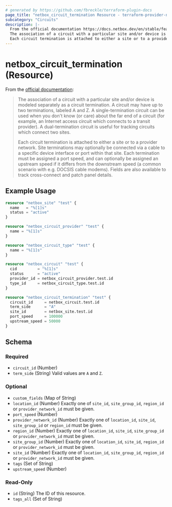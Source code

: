 ```yaml
---
# generated by https://github.com/fbreckle/terraform-plugin-docs
page_title: "netbox_circuit_termination Resource - terraform-provider-netbox"
subcategory: "Circuits"
description: |-
  From the official documentation https://docs.netbox.dev/en/stable/features/circuits/#circuit-terminations:
  The association of a circuit with a particular site and/or device is modeled separately as a circuit termination. A circuit may have up to two terminations, labeled A and Z. A single-termination circuit can be used when you don't know (or care) about the far end of a circuit (for example, an Internet access circuit which connects to a transit provider). A dual-termination circuit is useful for tracking circuits which connect two sites.
  Each circuit termination is attached to either a site or to a provider network. Site terminations may optionally be connected via a cable to a specific device interface or port within that site. Each termination must be assigned a port speed, and can optionally be assigned an upstream speed if it differs from the downstream speed (a common scenario with e.g. DOCSIS cable modems). Fields are also available to track cross-connect and patch panel details.
---
```


# netbox_circuit_termination (Resource)

From the [official documentation](https://docs.netbox.dev/en/stable/features/circuits/#circuit-terminations):

> The association of a circuit with a particular site and/or device is modeled separately as a circuit termination. A circuit may have up to two terminations, labeled A and Z. A single-termination circuit can be used when you don't know (or care) about the far end of a circuit (for example, an Internet access circuit which connects to a transit provider). A dual-termination circuit is useful for tracking circuits which connect two sites.
>
> Each circuit termination is attached to either a site or to a provider network. Site terminations may optionally be connected via a cable to a specific device interface or port within that site. Each termination must be assigned a port speed, and can optionally be assigned an upstream speed if it differs from the downstream speed (a common scenario with e.g. DOCSIS cable modems). Fields are also available to track cross-connect and patch panel details.

## Example Usage

```terraform
resource "netbox_site" "test" {
  name   = "%[1]s"
  status = "active"
}

resource "netbox_circuit_provider" "test" {
  name = "%[1]s"
}

resource "netbox_circuit_type" "test" {
  name = "%[1]s"
}

resource "netbox_circuit" "test" {
  cid         = "%[1]s"
  status      = "active"
  provider_id = netbox_circuit_provider.test.id
  type_id     = netbox_circuit_type.test.id
}

resource "netbox_circuit_termination" "test" {
  circuit_id     = netbox_circuit.test.id
  term_side      = "A"
  site_id        = netbox_site.test.id
  port_speed     = 100000
  upstream_speed = 50000
}
```

<!-- schema generated by tfplugindocs -->
## Schema

### Required

- `circuit_id` (Number)
- `term_side` (String) Valid values are `A` and `Z`.

### Optional

- `custom_fields` (Map of String)
- `location_id` (Number) Exactly one of `site_id`, `site_group_id`, `region_id` or `provider_network_id` must be given.
- `port_speed` (Number)
- `provider_network_id` (Number) Exactly one of `location_id`, `site_id`, `site_group_id` or `region_id` must be given.
- `region_id` (Number) Exactly one of `location_id`, `site_id`, `site_group_id` or `provider_network_id` must be given.
- `site_group_id` (Number) Exactly one of `location_id`, `site_id`, `region_id` or `provider_network_id` must be given.
- `site_id` (Number) Exactly one of `location_id`, `site_group_id`, `region_id` or `provider_network_id` must be given.
- `tags` (Set of String)
- `upstream_speed` (Number)

### Read-Only

- `id` (String) The ID of this resource.
- `tags_all` (Set of String)


